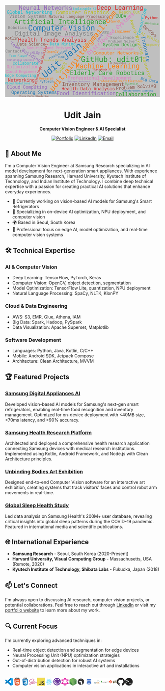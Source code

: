 <div align="center">
  <img src="res/about3.jpg" width="600" height="300" >
  <h1>Udit Jain</h1>
  <p><strong>Computer Vision Engineer & AI Specialist</strong></p>

  [![Portfolio](https://img.shields.io/badge/Portfolio-udit01.github.io-brightgreen?style=for-the-badge&logo=github)](https://udit01.github.io)
  [![LinkedIn](https://img.shields.io/badge/LinkedIn-Connect-0077B5?style=for-the-badge&logo=linkedin&logoColor=white)](https://www.linkedin.com/in/uditjainiitd/)
  [![Email](https://img.shields.io/badge/Email-Contact-D14836?style=for-the-badge&logo=gmail&logoColor=white)](mailto:uditjainiitd@gmail.com)
</div>

## 👋 About Me

I'm a Computer Vision Engineer at Samsung Research specializing in AI model development for next-generation smart appliances. With experience spanning Samsung Research, Harvard University, Kyutech Institute of Technology, and Indian Institute of Technology. I combine deep technical expertise with a passion for creating practical AI solutions that enhance everyday experiences.

- 🔭 Currently working on vision-based AI models for Samsung's Smart Refrigerators
- 🌱 Specializing in on-device AI optimization, NPU deployment, and computer vision
- 🌍 Based in Seoul, South Korea
- 💼 Professional focus on edge AI, model optimization, and real-time computer vision systems

## 🛠️ Technical Expertise

### AI & Computer Vision
- Deep Learning: TensorFlow, PyTorch, Keras
- Computer Vision: OpenCV, object detection, segmentation
- Model Optimization: TensorFlow Lite, quantization, NPU deployment
- Natural Language Processing: SpaCy, NLTK, KlonPY

### Cloud & Data Engineering
- AWS: S3, EMR, Glue, Athena, IAM
- Big Data: Spark, Hadoop, PySpark
- Data Visualization: Apache Superset, Matplotlib

### Software Development
- Languages: Python, Java, Kotlin, C/C++
- Mobile: Android SDK, Jetpack Compose
- Architecture: Clean Architecture, MVVM

## 🏆 Featured Projects

### [Samsung Digital Appliances AI](https://udit01.github.io/tabs/projects.html)
Developed vision-based AI models for Samsung's next-gen smart refrigerators, enabling real-time food recognition and inventory management. Optimized for on-device deployment with <40MB size, <70ms latency, and >90% accuracy.

### [Samsung Health Research Platform](https://news.samsung.com/global/samsung-electronics-unveils-samsung-health-research-stack)
Architected and deployed a comprehensive health research application connecting Samsung devices with medical research institutions. Implemented using Kotlin, Android Framework, and Node.js with Clean Architecture principles.

### [Unbinding Bodies Art Exhibition](https://www.hwia.kim/unbinding-bodies)
Designed end-to-end Computer Vision software for an interactive art exhibition, creating systems that track visitors' faces and control robot arm movements in real-time.

### [Global Sleep Health Study](https://news.samsung.com/global/understanding-sleep-how-our-sleeping-habits-changed-over-the-pandemic)
Led data analysis on Samsung Health's 200M+ user database, revealing critical insights into global sleep patterns during the COVID-19 pandemic. Featured in international media and scientific publications.

## 🌐 International Experience

- **Samsung Research** - Seoul, South Korea (2020-Present)
- **Harvard University, Visual Computing Group** - Massachusetts, USA (Remote, 2020)
- **Kyutech Institute of Technology, Shibata Labs** - Fukuoka, Japan (2018)

## 📫 Let's Connect

I'm always open to discussing AI research, computer vision projects, or potential collaborations. Feel free to reach out through [LinkedIn](https://www.linkedin.com/in/uditjain01/) or visit my [portfolio website](https://udit01.github.io) to learn more about my work.

## 🔍 Current Focus

I'm currently exploring advanced techniques in:
- Real-time object detection and segmentation for edge devices
- Neural Processing Unit (NPU) optimization strategies
- Out-of-distribution detection for robust AI systems
- Computer vision applications in interactive art and installations



<br />


<img align="left" alt="Visual Studio Code" width="26px" src="https://raw.githubusercontent.com/github/explore/80688e429a7d4ef2fca1e82350fe8e3517d3494d/topics/visual-studio-code/visual-studio-code.png" />
<img align="left" alt="HTML5" width="26px" src="https://raw.githubusercontent.com/github/explore/80688e429a7d4ef2fca1e82350fe8e3517d3494d/topics/html/html.png" />
<img align="left" alt="CSS3" width="26px" src="https://raw.githubusercontent.com/github/explore/80688e429a7d4ef2fca1e82350fe8e3517d3494d/topics/css/css.png" />
<img align="left" alt="Sass" width="26px" src="https://raw.githubusercontent.com/github/explore/80688e429a7d4ef2fca1e82350fe8e3517d3494d/topics/sass/sass.png" />
<img align="left" alt="JavaScript" width="26px" src="https://raw.githubusercontent.com/github/explore/80688e429a7d4ef2fca1e82350fe8e3517d3494d/topics/javascript/javascript.png" />
<img align="left" alt="React" width="26px" src="https://raw.githubusercontent.com/github/explore/80688e429a7d4ef2fca1e82350fe8e3517d3494d/topics/react/react.png" />
<img align="left" alt="Gatsby" width="26px" src="https://raw.githubusercontent.com/github/explore/e94815998e4e0713912fed477a1f346ec04c3da2/topics/gatsby/gatsby.png" />
<img align="left" alt="GraphQL" width="26px" src="https://raw.githubusercontent.com/github/explore/80688e429a7d4ef2fca1e82350fe8e3517d3494d/topics/graphql/graphql.png" />
<img align="left" alt="Node.js" width="26px" src="https://raw.githubusercontent.com/github/explore/80688e429a7d4ef2fca1e82350fe8e3517d3494d/topics/nodejs/nodejs.png" />
<img align="left" alt="Deno" width="26px" src="https://raw.githubusercontent.com/github/explore/361e2821e2dea67711cde99c9c40ed357061cf27/topics/deno/deno.png" />
<img align="left" alt="SQL" width="26px" src="https://raw.githubusercontent.com/github/explore/80688e429a7d4ef2fca1e82350fe8e3517d3494d/topics/sql/sql.png" />
<img align="left" alt="MySQL" width="26px" src="https://raw.githubusercontent.com/github/explore/80688e429a7d4ef2fca1e82350fe8e3517d3494d/topics/mysql/mysql.png" />
<img align="left" alt="MongoDB" width="26px" src="https://raw.githubusercontent.com/github/explore/80688e429a7d4ef2fca1e82350fe8e3517d3494d/topics/mongodb/mongodb.png" />
<img align="left" alt="Git" width="26px" src="https://raw.githubusercontent.com/github/explore/80688e429a7d4ef2fca1e82350fe8e3517d3494d/topics/git/git.png" />
<img align="left" alt="GitHub" width="26px" src="https://raw.githubusercontent.com/github/explore/78df643247d429f6cc873026c0622819ad797942/topics/github/github.png" />
<img align="left" alt="Terminal" width="26px" src="https://raw.githubusercontent.com/github/explore/80688e429a7d4ef2fca1e82350fe8e3517d3494d/topics/terminal/terminal.png" />

<br />


[website]: http://udit01.github.io
<!-- [course]: http://vsCodeHero.com -->
<!-- [twitter]: https://twitter.com/codeSTACKr -->
[youtube]: https://www.youtube.com/channel/UC2umyIiPGNbK7qRQRFvi8KQ
<!-- [instagram]: https://instagram.com/codeSTACKr -->
[linkedin]: https://www.linkedin.com/in/uditjainiitd/
[email]: mailto:uditjainiitd@gmail.com

